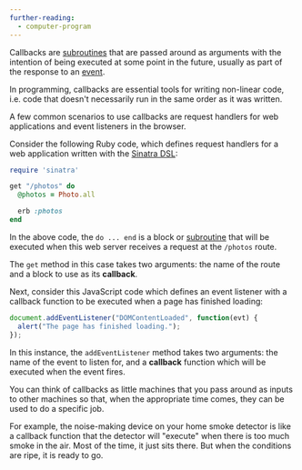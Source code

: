 ```yaml
---
further-reading:
  - computer-program
---
```

Callbacks are [subroutines](/subroutines) that are passed around as arguments with the intention of being executed at some point in the future, usually as part of the response to an [event](/events).

In programming, callbacks are essential tools for writing non-linear code, i.e. code that doesn't necessarily run in the same order as it was written.

A few common scenarios to use callbacks are request handlers for web applications and event listeners in the browser.

Consider the following Ruby code, which defines request handlers for a web application written with the [Sinatra DSL](http://www.sinatrarb.com/):

``` ruby
require 'sinatra'

get "/photos" do
  @photos = Photo.all

  erb :photos
end
```

In the above code, the `do ... end` is a block or [subroutine](/subroutines) that will be executed when this web server receives a request at the `/photos` route.

The `get` method in this case takes two arguments: the name of the route and a block to use as its **callback**.

Next, consider this JavaScript code which defines an event listener with a callback function to be executed when a page has finished loading:

```javascript
document.addEventListener("DOMContentLoaded", function(evt) {
  alert("The page has finished loading.");
});
```

In this instance, the `addEventListener` method takes two arguments: the name of the event to listen for, and a **callback** function which will be executed when the event fires.

You can think of callbacks as little machines that you pass around as inputs to other machines so that, when the appropriate time comes, they can be used to do a specific job.

For example, the noise-making device on your home smoke detector is like a callback function that the detector will "execute" when there is too much smoke in the air. Most of the time, it just sits there. But when the conditions are ripe, it is ready to go.
